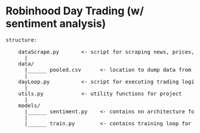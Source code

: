 # Robinhood Day Trading (w/ sentiment analysis)

<pre>
structure:

    dataScrape.py       <- script for scraping news, prices, etc. during trading hours
      |
    data/
      |______ pooled.csv      <- location to dump data from dataScrape
      |
    dayLoop.py          <- script for executing trading logic during day
      |
    utils.py            <- utility functions for project
      |
    models/
      |______ sentiment.py    <- contains nn architecture for sentiment analysis
      |
      |______ train.py        <- contains training loop for sentiment analysis model
      
 </pre>

  
